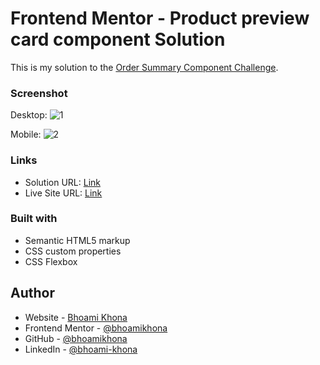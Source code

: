 # Frontend Mentor - Product preview card component Solution

This is my solution to the [Order Summary Component Challenge](https://www.frontendmentor.io/challenges/order-summary-component-QlPmajDUj).

### Screenshot

Desktop:
![1](https://user-images.githubusercontent.com/50435319/221356371-2c159664-309f-4ccb-8422-004184fdd453.PNG)

Mobile:
![2](https://user-images.githubusercontent.com/50435319/221357541-a348d129-64d6-4343-9081-c91f01b84016.PNG)

### Links

- Solution URL: [Link](https://github.com/bhoamikhona/frontend-mentor-challenges/tree/main/order-summary-component-main)
- Live Site URL: [Link](https://frontend-mentor-challenges-obkw.vercel.app/)

### Built with

- Semantic HTML5 markup
- CSS custom properties
- CSS Flexbox

## Author

- Website - [Bhoami Khona](https://bhoamikhona.github.io/bhoami-khona-website/)
- Frontend Mentor - [@bhoamikhona](https://www.frontendmentor.io/profile/bhoamikhona)
- GitHub - [@bhoamikhona](https://github.com/bhoamikhona)
- LinkedIn - [@bhoami-khona](https://www.linkedin.com/in/bhoami-khona/)
